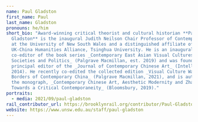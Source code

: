 ```yaml
---
name: Paul Gladston
first_name: Paul
last_name: Gladston
pronouns: he/him
short_bio: "Award-winning critical theorist and cultural historian **Paul
  Gladston** is the inaugural Judith Neilson Chair Professor of Contemporary Art
  at the University of New South Wales and a distinguished affiliate of the
  UK-China Humanities Alliance, Tsinghua University. He is an inaugural
  co-editor of the book series _Contemporary East Asian Visual Cultures,
  Societies and Politics_ (Palgrave Macmillan, est. 2019) and was founding
  principal editor of the _Journal of Contemporary Chinese Art_ (Intellect, est.
  2014). He recently co-edited the collected edition _Visual Culture Wars at the
  Borders of Contemporary China_ (Palgrave Macmillan, 2021), and is author of
  the monograph, _Contemporary Chinese Art, Aesthetic Modernity and Zhang Peili:
  Towards a Critical Contemporaneity_ (Bloomsbury, 2019)."
portraits:
  - media: 2021/09/paul-gladston
rail_contributor_url: https://brooklynrail.org/contributor/Paul-Gladston
website: https://www.unsw.edu.au/staff/paul-gladston
---
```

